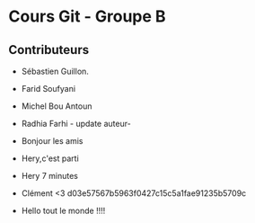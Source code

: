 # Cours Git - Groupe B

## Contributeurs
* Sébastien Guillon.

* Farid Soufyani
* Michel Bou Antoun
* Radhia Farhi - update auteur-
* Bonjour les amis
* Hery,c'est parti
* Hery 7 minutes
* Clément <3
 d03e57567b5963f0427c15c5a1fae91235b5709c
* Hello tout le monde !!!!